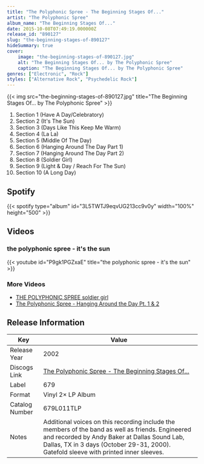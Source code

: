 ```yaml
---
title: "The Polyphonic Spree - The Beginning Stages Of..."
artist: "The Polyphonic Spree"
album_name: "The Beginning Stages Of..."
date: 2015-10-08T07:49:19.000000Z
release_id: "890127"
slug: "the-beginning-stages-of-890127"
hideSummary: true
cover:
    image: "the-beginning-stages-of-890127.jpg"
    alt: "The Beginning Stages Of... by The Polyphonic Spree"
    caption: "The Beginning Stages Of... by The Polyphonic Spree"
genres: ["Electronic", "Rock"]
styles: ["Alternative Rock", "Psychedelic Rock"]
---
```


{{< img src="the-beginning-stages-of-890127.jpg" title="The Beginning Stages Of... by The Polyphonic Spree" >}}

<!-- section break -->

1. Section 1 (Have A Day/Celebratory)
2. Section 2 (It's The Sun)
3. Section 3 (Days Like This Keep Me Warm)
4. Section 4 (La La)
5. Section 5 (Middle Of The Day)
6. Section 6 (Hanging Around The Day Part 1)
7. Section 7 (Hanging Around The Day Part 2)
8. Section 8 (Soldier Girl)
9. Section 9 (Light & Day / Reach For The Sun)
10. Section 10 (A Long Day)

<!-- section break -->


## Spotify
{{< spotify type="album" id="3L5TWTJ9eqvUG213cc9v0y" width="100%" height="500" >}}



## Videos
### the polyphonic spree - it's the sun
{{< youtube id="P9gk1PGZxaE" title="the polyphonic spree - it's the sun" >}}<br>

### More Videos

- [THE POLYPHONIC SPREE soldier girl](https://www.youtube.com/watch?v=4uzddaCSwpE)
- [The Polyphonic Spree - Hanging Around the Day Pt. 1 & 2](https://www.youtube.com/watch?v=BiNf3VVuwjc)


## Release Information
|  Key           | Value                                                |
| ---------------| ---------------------------------------------------- |
| Release Year   | 2002                                   |
| Discogs Link   | [The Polyphonic Spree - The Beginning Stages Of...](https://www.discogs.com/release/890127-The-Polyphonic-Spree-The-Beginning-Stages-Of) |
| Label          | 679 |
| Format         | Vinyl 2× LP Album |
| Catalog Number | 679L011TLP |
| Notes | Additional voices on this recording include the members of the band as well as friends.  Engineered and recorded by Andy Baker at Dallas Sound Lab, Dallas, TX in 3 days (October 29-31, 2000).  Gatefold sleeve with printed inner sleeves. |